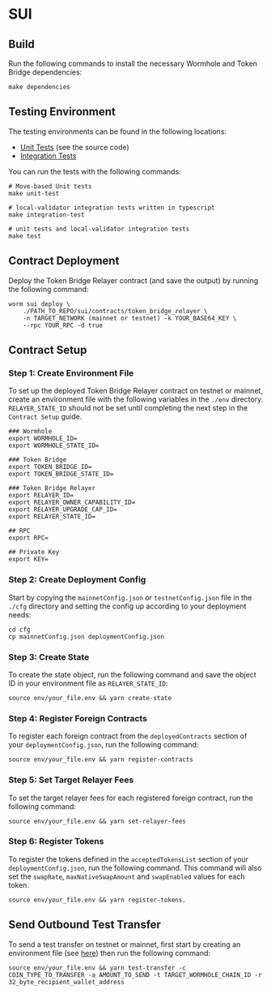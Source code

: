 # SUI

## Build

Run the following commands to install the necessary Wormhole and Token Bridge dependencies:

```
make dependencies
```

## Testing Environment

The testing environments can be found in the following locations:

- [Unit Tests](./contracts/token_bridge_relayer/) (see the source code)
- [Integration Tests](./ts/tests/01_token_bridge_relayer.ts)

You can run the tests with the following commands:

```
# Move-based Unit tests
make unit-test

# local-validator integration tests written in typescript
make integration-test

# unit tests and local-validator integration tests
make test
```

## Contract Deployment

Deploy the Token Bridge Relayer contract (and save the output) by running the following command:

```
worm sui deploy \
    ./PATH_TO_REPO/sui/contracts/token_bridge_relayer \
    -n TARGET_NETWORK (mainnet or testnet) -k YOUR_BASE64_KEY \
    --rpc YOUR_RPC -d true
```

## Contract Setup

### Step 1: Create Environment File

To set up the deployed Token Bridge Relayer contract on testnet or mainnet, create an environment file with the following variables in the `./env` directory. `RELAYER_STATE_ID` should not be set until completing the next step in the `Contract Setup` guide.

```
### Wormhole
export WORMHOLE_ID=
export WORMHOLE_STATE_ID=

### Token Bridge
export TOKEN_BRIDGE_ID=
export TOKEN_BRIDGE_STATE_ID=

### Token Bridge Relayer
export RELAYER_ID=
export RELAYER_OWNER_CAPABILITY_ID=
export RELAYER_UPGRADE_CAP_ID=
export RELAYER_STATE_ID=

## RPC
export RPC=

## Private Key
export KEY=
```

### Step 2: Create Deployment Config

Start by copying the `mainnetConfig.json` or `testnetConfig.json` file in the `./cfg` directory and setting the config up according to your deployment needs:

```
cd cfg
cp mainnetConfig.json deploymentConfig.json
```

### Step 3: Create State

To create the state object, run the following command and save the object ID in your environment file as `RELAYER_STATE_ID`:

```
source env/your_file.env && yarn create-state
```

### Step 4: Register Foreign Contracts

To register each foreign contract from the `deployedContracts` section of your `deploymentConfig.json`, run the following command:

```
source env/your_file.env && yarn register-contracts
```

### Step 5: Set Target Relayer Fees

To set the target relayer fees for each registered foreign contract, run the following command:

```
source env/your_file.env && yarn set-relayer-fees
```

### Step 6: Register Tokens

To register the tokens defined in the `acceptedTokensList` section of your `deploymentConfig.json`, run the following command. This command will also set the `swapRate`, `maxNativeSwapAmount` and `swapEnabled` values for each token.

```
source env/your_file.env && yarn register-tokens.
```

## Send Outbound Test Transfer

To send a test transfer on testnet or mainnet, first start by creating an environment file (see [here](#step-1-create-environment-file)) then run the following command:

```
source env/your_file.env && yarn test-transfer -c COIN_TYPE_TO_TRANSFER -a AMOUNT_TO_SEND -t TARGET_WORMHOLE_CHAIN_ID -r 32_byte_recipient_wallet_address
```
